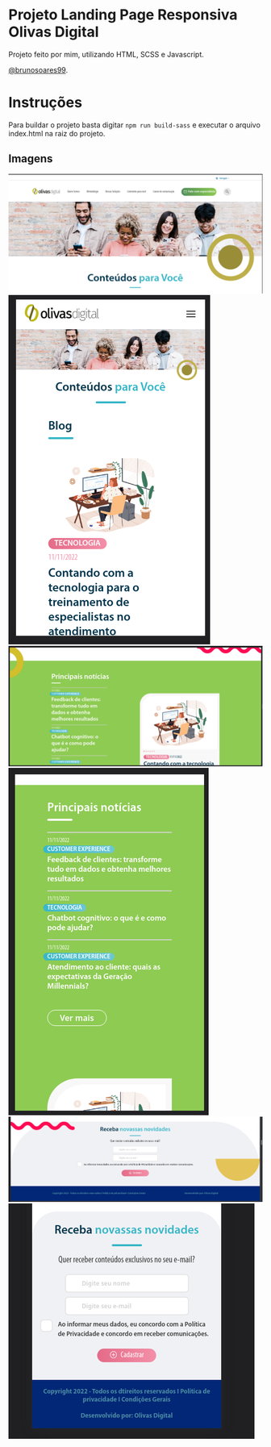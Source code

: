 # Projeto Landing Page Responsiva Olivas Digital

Projeto feito por mim, utilizando HTML, SCSS e Javascript.

[@brunosoares99](https://github.com/brunosoares99).


# Instruções

Para buildar o projeto basta digitar `npm run build-sass` e executar o arquivo index.html na raiz do projeto.

## Imagens

![Screenshot 1](https://github.com/brunosoares99/olivas-test/blob/main/screenshots/screenshot_1.png)
![Screenshot 2](https://github.com/brunosoares99/olivas-test/blob/main/screenshots/screenshot_2.png)
![Screenshot 3](https://github.com/brunosoares99/olivas-test/blob/main/screenshots/screenshot_3.png)
![Screenshot 4](https://github.com/brunosoares99/olivas-test/blob/main/screenshots/screenshot_4.png)
![Screenshot 5](https://github.com/brunosoares99/olivas-test/blob/main/screenshots/screenshot_5.png)
![Screenshot 6](https://github.com/brunosoares99/olivas-test/blob/main/screenshots/screenshot_6.png)
